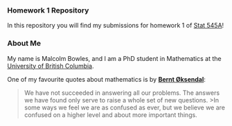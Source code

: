 ### Homework 1 Repository

In this repository you will find my submissions for homework 1 of [Stat 545A](http://stat545.com/)!


### About Me

My name is Malcolm Bowles, and I am a PhD student in Mathematics at the [University of British Columbia](https://www.ubc.ca). 

One of my favourite quotes about mathematics is by [**Bernt Øksendal**](https://www.springer.com/gp/book/9783540047582):

>We have not succeeded in answering all our problems. The answers we have found only serve to raise a whole set of new questions. >In some ways we feel we are as confused as ever, but we believe we are confused on a higher level and about more important things.


